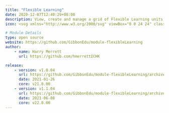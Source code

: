 ```yaml
---
title: "Flexible Learning"
date: 2020-12-07T12:40:29+08:00
description: View, create and manage a grid of Flexible Learning units that participants can complete at any time and in any order.
icon: <svg xmlns="http://www.w3.org/2000/svg" viewBox="0 0 24 24" class="w-8"><path class="fill-current" d="M5 13h4a2 2 0 0 1 2 2v4a2 2 0 0 1-2 2H5a2 2 0 0 1-2-2v-4c0-1.1.9-2 2-2zm10 0h4a2 2 0 0 1 2 2v4a2 2 0 0 1-2 2h-4a2 2 0 0 1-2-2v-4c0-1.1.9-2 2-2zM5 3h4a2 2 0 0 1 2 2v4a2 2 0 0 1-2 2H5a2 2 0 0 1-2-2V5c0-1.1.9-2 2-2z"></path><path class="fill-primary" d="M18 6h2a1 1 0 0 1 0 2h-2v2a1 1 0 0 1-2 0V8h-2a1 1 0 0 1 0-2h2V4a1 1 0 0 1 2 0v2z"></path></svg>

# Module Details
type: open source
website: https://github.com/GibbonEdu/module-flexibleLearning
author:
    - name: Harry Merrett
      url: https://github.com/hmerrettICHK

release:
    - version: v1.0.04
      url: https://github.com/GibbonEdu/module-flexibleLearning/archive/v1.0.04.zip
      date: 2021-01-26
      core: v21.0.00
    - version: v1.1.04
      url: https://github.com/GibbonEdu/module-flexibleLearning/archive/v1.1.04.zip
      date: 2021-06-08
      core: v22.0.00
---
```

